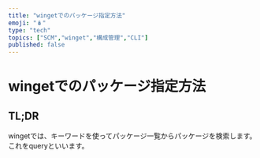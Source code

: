 ```yaml
---
title: "wingetでのパッケージ指定方法"
emoji: "🪆"
type: "tech" 
topics: ["SCM","winget","構成管理","CLI"]
published: false
---
```


# wingetでのパッケージ指定方法



## TL;DR

wingetでは、キーワードを使ってパッケージ一覧からパッケージを検索します。これをqueryといいます。

